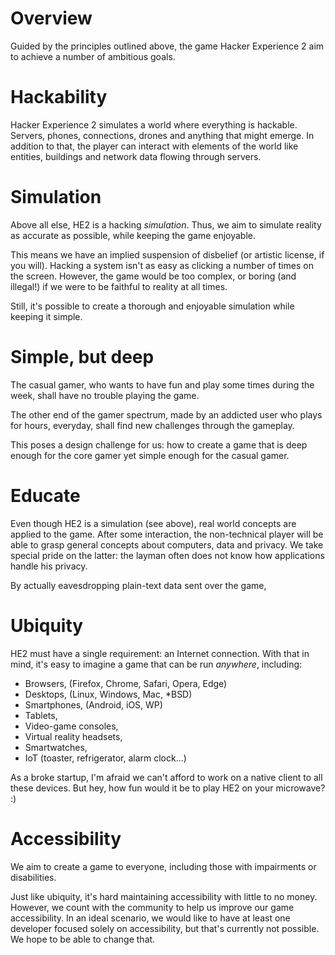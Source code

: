# Overview

Guided by the principles outlined above, the game Hacker Experience 2 aim to achieve a number of ambitious goals.

# Hackability

Hacker Experience 2 simulates a world where everything is hackable. Servers, phones, connections, drones and anything that might emerge. In addition to that, the player can interact with elements of the world like entities, buildings and network data flowing through servers.

# Simulation

Above all else, HE2 is a hacking *simulation*. Thus, we aim to simulate reality as accurate as possible, while keeping the game enjoyable.

This means we have an implied suspension of disbelief (or artistic license, if you will). Hacking a system isn't as easy as clicking a number of times on the screen. However, the game would be too complex, or boring (and illegal!) if we were to be faithful to reality at all times. 

Still, it's possible to create a thorough and enjoyable simulation while keeping it simple.

# Simple, but deep

The casual gamer, who wants to have fun and play some times during the week, shall have no trouble playing the game. 

The other end of the gamer spectrum, made by an addicted user who plays for hours, everyday, shall find new challenges through the gameplay.

This poses a design challenge for us: how to create a game that is deep enough for the core gamer yet simple enough for the casual gamer.

# Educate

Even though HE2 is a simulation (see above), real world concepts are applied to the game. After some interaction, the non-technical player will be able to grasp general concepts about computers, data and privacy. We take special pride on the latter: the layman often does not know how applications handle his privacy.

By actually eavesdropping plain-text data sent over the game, 

# Ubiquity

HE2 must have a single requirement: an Internet connection. With that in mind, it's easy to imagine a game that can be run *anywhere*, including: 

- Browsers, (Firefox, Chrome, Safari, Opera, Edge)
- Desktops, (Linux, Windows, Mac, *BSD)
- Smartphones, (Android, iOS, WP)
- Tablets,
- Video-game consoles,
- Virtual reality headsets,
- Smartwatches, 
- IoT (toaster, refrigerator, alarm clock...)

As a broke startup, I'm afraid we can't afford to work on a native client to all these devices. But hey, how fun would it be to play HE2 on your microwave? :)

# Accessibility

We aim to create a game to everyone, including those with impairments or disabilities. 

Just like ubiquity, it's hard maintaining accessibility with little to no money. However, we count with the community to help us improve our game accessibility. In  an ideal scenario, we would like to have at least one developer focused solely on accessibility, but that's currently not possible. We hope to be able to change that.